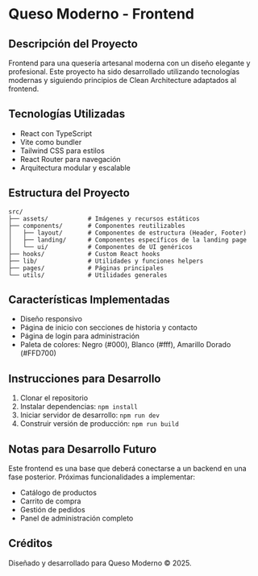 
# Queso Moderno - Frontend

## Descripción del Proyecto

Frontend para una quesería artesanal moderna con un diseño elegante y profesional. Este proyecto ha sido desarrollado utilizando tecnologías modernas y siguiendo principios de Clean Architecture adaptados al frontend.

## Tecnologías Utilizadas

- React con TypeScript
- Vite como bundler
- Tailwind CSS para estilos
- React Router para navegación
- Arquitectura modular y escalable

## Estructura del Proyecto

```
src/
├── assets/           # Imágenes y recursos estáticos
├── components/       # Componentes reutilizables
│   ├── layout/       # Componentes de estructura (Header, Footer)
│   ├── landing/      # Componentes específicos de la landing page
│   └── ui/           # Componentes de UI genéricos
├── hooks/            # Custom React hooks
├── lib/              # Utilidades y funciones helpers
├── pages/            # Páginas principales
└── utils/            # Utilidades generales
```

## Características Implementadas

- Diseño responsivo
- Página de inicio con secciones de historia y contacto
- Página de login para administración
- Paleta de colores: Negro (#000), Blanco (#fff), Amarillo Dorado (#FFD700)

## Instrucciones para Desarrollo

1. Clonar el repositorio
2. Instalar dependencias: `npm install`
3. Iniciar servidor de desarrollo: `npm run dev`
4. Construir versión de producción: `npm run build`

## Notas para Desarrollo Futuro

Este frontend es una base que deberá conectarse a un backend en una fase posterior. Próximas funcionalidades a implementar:

- Catálogo de productos
- Carrito de compra
- Gestión de pedidos
- Panel de administración completo

## Créditos

Diseñado y desarrollado para Queso Moderno © 2025.
